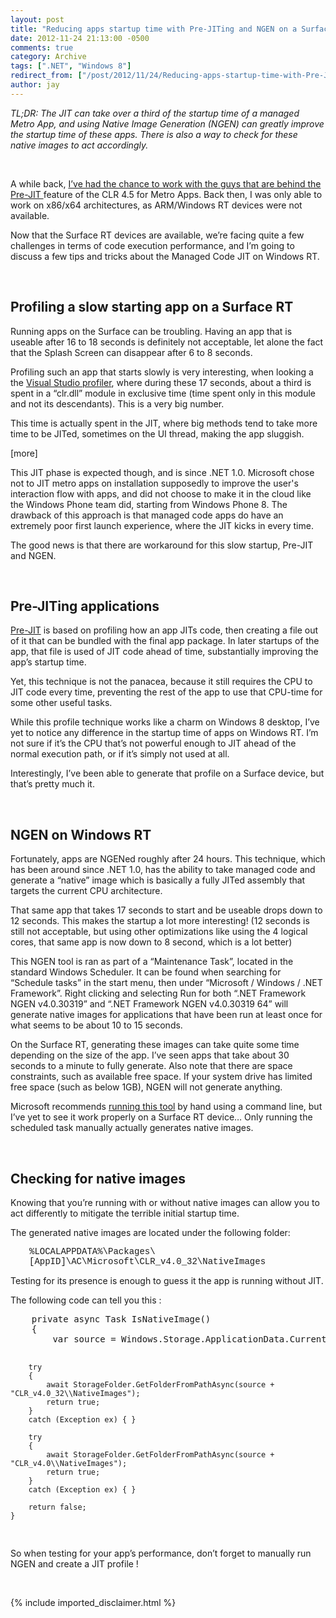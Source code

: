 ```yaml
---
layout: post
title: "Reducing apps startup time with Pre-JITing and NGEN on a Surface RT"
date: 2012-11-24 21:13:00 -0500
comments: true
category: Archive
tags: [".NET", "Windows 8"]
redirect_from: ["/post/2012/11/24/Reducing-apps-startup-time-with-Pre-JITing-and-NGEN-on-a-Surface-RT.aspx", "/post/2012/11/24/reducing-apps-startup-time-with-pre-jiting-and-ngen-on-a-surface-rt.aspx"]
author: jay
---
```

<!-- more -->
<p><em>TL;DR: The JIT can take over a third of the startup time of a managed Metro App, and using&nbsp;Native Image Generation (NGEN)&nbsp;can greatly improve the startup time of these apps. There is also a way to check for these native images to act accordingly.</em></p>
<p><em></em>&nbsp;</p>
<p>A while back, <a href="http://jaylee.org/post/2012/06/11/Improving-the-Startup-Time-of-Xaml-Metro-Style-Apps-with-Multicore-JIT.aspx">I&rsquo;ve had the chance to work with the guys that are behind the Pre-JIT </a>feature of the CLR 4.5 for&nbsp;Metro Apps. Back then, I was only able to work on x86/x64 architectures, as ARM/Windows RT devices were not available.</p>
<p>Now that the Surface RT devices&nbsp;are available, we&rsquo;re facing quite a few challenges in terms of code execution performance, and I&rsquo;m going to discuss a few tips and tricks about the Managed Code JIT on Windows RT.</p>
<p>&nbsp;</p>
<h2>Profiling a slow starting app on a Surface RT</h2>
<p>Running apps on the Surface can be troubling. Having an app that is useable after 16 to 18 seconds is definitely not acceptable, let alone the fact that the Splash Screen can disappear after 6 to 8 seconds.</p>
<p>Profiling such an app that starts slowly is very interesting, when looking a the <a href="http://msdn.microsoft.com/en-us/library/z9z62c29.aspx">Visual Studio profiler</a>, where during these 17 seconds, about a third is spent in a &ldquo;clr.dll&rdquo; module in exclusive time (time spent only in this module and not its descendants). This is a very big number.</p>
<p>This time is actually spent in the JIT, where big methods tend to take more time to be JITed, sometimes on the UI thread, making the app sluggish.</p>
<p>[more]</p>
<p>This JIT phase is expected though, and is since .NET 1.0. Microsoft chose not to JIT metro&nbsp;apps on installation supposedly to improve the user's interaction flow with apps, and did not choose to make it in the cloud like the Windows Phone team did, starting from Windows Phone 8. The drawback of this approach&nbsp;is that managed code apps do have an extremely poor first launch experience, where the JIT kicks in every time.</p>
<p>The good news is that there are workaround for this slow startup, Pre-JIT and NGEN.</p>
<p>&nbsp;</p>
<h2>Pre-JITing applications</h2>
<p><a href="http://jaylee.org/post/2012/06/11/Improving-the-Startup-Time-of-Xaml-Metro-Style-Apps-with-Multicore-JIT.aspx">Pre-JIT</a> is based on profiling how an app JITs code, then creating a file out of it that can be bundled with the final app package. In later startups of the app, that file is used of JIT code ahead of time, substantially improving the app&rsquo;s startup time.</p>
<p>Yet, this technique is not the panacea, because it still requires the CPU to JIT code every time, preventing the rest of the app to use that CPU-time for some other useful tasks.</p>
<p>While this profile technique works like a charm on Windows 8 desktop, I&rsquo;ve yet to notice any difference in the startup time of apps on Windows RT. I&rsquo;m not sure if it&rsquo;s the CPU that&rsquo;s not powerful enough to JIT ahead of the normal execution path, or if it&rsquo;s simply not used at all.</p>
<p>Interestingly, I&rsquo;ve been able to generate that profile on a Surface device, but that&rsquo;s pretty much it.</p>
<p>&nbsp;</p>
<h2>NGEN on Windows RT</h2>
<p>Fortunately, apps are NGENed roughly after 24 hours. This technique, which has been around since .NET 1.0, has the ability to take managed code and generate a &ldquo;native&rdquo; image which is basically a fully JITed assembly that targets the current CPU architecture.</p>
<p>That same app that takes 17 seconds to start and be useable drops down to 12 seconds. This makes the startup a lot more interesting! (12 seconds is still not acceptable, but using other optimizations like using the 4 logical cores, that same app is now down to 8 second, which is a lot better)</p>
<p>This NGEN tool is ran as part of a &ldquo;Maintenance Task&rdquo;, located in the standard Windows Scheduler. It can be found when searching for &ldquo;Schedule tasks&rdquo; in the start menu, then under &ldquo;Microsoft / Windows / .NET Framework&rdquo;. Right clicking and selecting Run for both &ldquo;.NET Framework NGEN v4.0.30319&rdquo; and &ldquo;.NET Framework NGEN v4.0.30319 64&rdquo; will generate native images for applications that have been run at least once for what seems to be about 10 to 15 seconds.</p>
<p>On the Surface RT, generating these images can take quite some time depending on the size of the app. I&rsquo;ve seen apps that take about 30 seconds to a minute to fully generate. Also note that there are space constraints, such as available free space. If your system drive has limited free space (such as below 1GB), NGEN will not generate anything.</p>
<p>Microsoft recommends <a href="http://msdn.microsoft.com/en-us/library/windows/apps/hh994639.aspx">running this tool</a> by hand using a command line, but I&rsquo;ve yet to see it work properly on a Surface RT device&hellip; Only running&nbsp;the scheduled task manually actually generates native images.</p>
<p>&nbsp;</p>
<h2>Checking&nbsp;for native images</h2>
<p>Knowing that you&rsquo;re running with or without native images can allow you to act differently to mitigate&nbsp;the terrible initial startup time.</p>
<p>The generated native images are located under the following folder:</p>
<p style="padding-left: 30px;"><span style="font-family: courier new,courier;">%LOCALAPPDATA%\Packages\[AppID]\AC\Microsoft\CLR_v4.0_32\NativeImages</span></p>
<p>Testing for its presence is enough to guess it the app is running without JIT.</p>
<p>The following code can tell you this :</p>
<pre class="brush: c-sharp">    private async Task IsNativeImage()
    {
        var source = Windows.Storage.ApplicationData.Current.LocalFolder.Path + "\\..\\AC\\Microsoft\\";
            
        try
        {
            await StorageFolder.GetFolderFromPathAsync(source + "CLR_v4.0_32\\NativeImages");
            return true;
        }
        catch (Exception ex) { }

        try
        {
            await StorageFolder.GetFolderFromPathAsync(source + "CLR_v4.0\\NativeImages");
            return true;
        }
        catch (Exception ex) { }

        return false;
    }
</pre>
<p>So when testing for your app&rsquo;s performance, don&rsquo;t forget to manually run NGEN&nbsp;and create a JIT profile&nbsp;!</p>
<p>&nbsp;</p>
{% include imported_disclaimer.html %}
